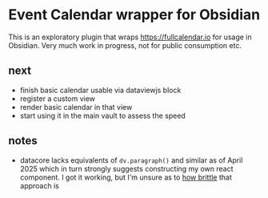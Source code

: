 # Event Calendar wrapper for Obsidian

This is an exploratory plugin that wraps https://fullcalendar.io for usage in Obsidian. Very much work in progress, not for public consumption etc.

## next

- finish basic calendar usable via dataviewjs block
- register a custom view
- render basic calendar in that view
- start using it in the main vault to assess the speed

## notes

- datacore lacks equivalents of `dv.paragraph()` and similar as of April 2025 which in turn strongly suggests constructing my own react component. I got it working, but I'm unsure as to [how brittle](https://github.com/blacksmithgu/datacore/issues/103) that approach is
